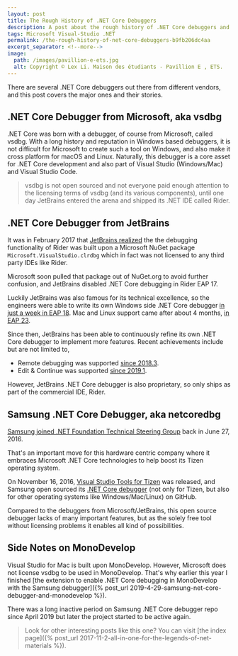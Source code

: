 ```yaml
---
layout: post
title: The Rough History of .NET Core Debuggers
description: A post about the rough history of .NET Core debuggers and interesting stories behind them.
tags: Microsoft Visual-Studio .NET
permalink: /the-rough-history-of-net-core-debuggers-b9fb206dc4aa
excerpt_separator: <!--more-->
image:
  path: /images/pavillion-e-ets.jpg
  alt: Copyright © Lex Li. Maison des étudiants - Pavillion E , ETS.
---
```


There are several .NET Core debuggers out there from different vendors, and this post covers the major ones and their stories.
<!--more-->

## .NET Core Debugger from Microsoft, aka vsdbg

.NET Core was born with a debugger, of course from Microsoft, called vsdbg. With a long history and reputation in Windows based debuggers, it is not difficult for Microsoft to create such a tool on Windows, and also make it cross platform for macOS and Linux. Naturally, this debugger is a core asset for .NET Core development and also part of Visual Studio (Windows/Mac) and Visual Studio Code.

> vsdbg is not open sourced and not everyone paid enough attention to the licensing terms of vsdbg (and its various components), until one day JetBrains entered the arena and shipped its .NET IDE called Rider.

## .NET Core Debugger from JetBrains

It was in February 2017 that [JetBrains realized](https://blog.jetbrains.com/dotnet/2017/02/15/rider-eap-17-nuget-unit-testing-build-debugging/) the the debugging functionality of Rider was built upon a Microsoft NuGet package `Microsoft.VisualStudio.clrdbg` which in fact was not licensed to any third party IDEs like Rider.

Microsoft soon pulled that package out of NuGet.org to avoid further confusion, and JetBrains disabled .NET Core debugging in Rider EAP 17.

Luckily JetBrains was also famous for its technical excellence, so the engineers were able to write its own Windows side .NET Core debugger [in just a week in EAP 18](https://blog.jetbrains.com/dotnet/2017/02/23/rider-eap-18-coreclr-debugging-back-windows/). Mac and Linux support came after about 4 months, [in EAP 23](https://blog.jetbrains.com/dotnet/2017/06/16/rider-eap-23-net-core-debugger-back-code-cleanup/).

Since then, JetBrains has been able to continuously refine its own .NET Core debugger to implement more features. Recent achievements include but are not limited to,

* Remote debugging was supported [since 2018.3](https://blog.jetbrains.com/dotnet/2018/11/29/remote-debugging-comes-rider-2018-3/).
* Edit & Continue was supported [since 2019.1](https://blog.jetbrains.com/dotnet/2019/04/16/edit-continue-just-time-debugging-debugger-improvements-rider-2019-1/).

However, JetBrains .NET Core debugger is also proprietary, so only ships as part of the commercial IDE, Rider.

## Samsung .NET Core Debugger, aka netcoredbg

[Samsung joined .NET Foundation Technical Steering Group](https://old.dotnetfoundation.org/blog/2016/06/27/samsung-join-tsg) back in June 27, 2016.

That's an important move for this hardware centric company where it embraces Microsoft .NET Core technologies to help boost its Tizen operating system.

On November 16, 2016, [Visual Studio Tools for Tizen](https://old.dotnetfoundation.org/blog/2016/11/16/google-join-tsg) was released, and Samsung open sourced its [.NET Core debugger](https://github.com/Samsung/netcoredbg) (not only for Tizen, but also for other operating systems like Windows/Mac/Linux) on GitHub.

Compared to the debuggers from Microsoft/JetBrains, this open source debugger lacks of many important features, but as the solely free tool without licensing problems it enables all kind of possibilities.

## Side Notes on MonoDevelop

Visual Studio for Mac is built upon MonoDevelop. However, Microsoft does not license vsdbg to be used in MonoDevelop. That's why earlier this year I finished [the extension to enable .NET Core debugging in MonoDevelop with the Samsung debugger]({% post_url 2019-4-29-samsung-net-core-debugger-and-monodevelop %}).

There was a long inactive period on Samsung .NET Core debugger repo since April 2019 but later the project started to be active again.

> Look for other interesting posts like this one? You can visit [the index page]({% post_url 2017-11-2-all-in-one-for-the-legends-of-net-materials %}).
